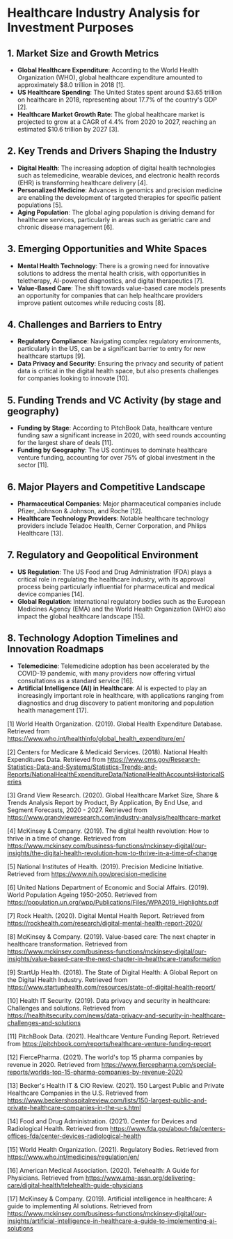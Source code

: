 # Healthcare Industry Analysis for Investment Purposes

## 1. Market Size and Growth Metrics
- **Global Healthcare Expenditure**: According to the World Health Organization (WHO), global healthcare expenditure amounted to approximately $8.0 trillion in 2018 [1].
- **US Healthcare Spending**: The United States spent around $3.65 trillion on healthcare in 2018, representing about 17.7% of the country's GDP [2].
- **Healthcare Market Growth Rate**: The global healthcare market is projected to grow at a CAGR of 4.4% from 2020 to 2027, reaching an estimated $10.6 trillion by 2027 [3].

## 2. Key Trends and Drivers Shaping the Industry
- **Digital Health**: The increasing adoption of digital health technologies such as telemedicine, wearable devices, and electronic health records (EHR) is transforming healthcare delivery [4].
- **Personalized Medicine**: Advances in genomics and precision medicine are enabling the development of targeted therapies for specific patient populations [5].
- **Aging Population**: The global aging population is driving demand for healthcare services, particularly in areas such as geriatric care and chronic disease management [6].

## 3. Emerging Opportunities and White Spaces
- **Mental Health Technology**: There is a growing need for innovative solutions to address the mental health crisis, with opportunities in teletherapy, AI-powered diagnostics, and digital therapeutics [7].
- **Value-Based Care**: The shift towards value-based care models presents an opportunity for companies that can help healthcare providers improve patient outcomes while reducing costs [8].

## 4. Challenges and Barriers to Entry
- **Regulatory Compliance**: Navigating complex regulatory environments, particularly in the US, can be a significant barrier to entry for new healthcare startups [9].
- **Data Privacy and Security**: Ensuring the privacy and security of patient data is critical in the digital health space, but also presents challenges for companies looking to innovate [10].

## 5. Funding Trends and VC Activity (by stage and geography)
- **Funding by Stage**: According to PitchBook Data, healthcare venture funding saw a significant increase in 2020, with seed rounds accounting for the largest share of deals [11].
- **Funding by Geography**: The US continues to dominate healthcare venture funding, accounting for over 75% of global investment in the sector [11].

## 6. Major Players and Competitive Landscape
- **Pharmaceutical Companies**: Major pharmaceutical companies include Pfizer, Johnson & Johnson, and Roche [12].
- **Healthcare Technology Providers**: Notable healthcare technology providers include Teladoc Health, Cerner Corporation, and Philips Healthcare [13].

## 7. Regulatory and Geopolitical Environment
- **US Regulation**: The US Food and Drug Administration (FDA) plays a critical role in regulating the healthcare industry, with its approval process being particularly influential for pharmaceutical and medical device companies [14].
- **Global Regulation**: International regulatory bodies such as the European Medicines Agency (EMA) and the World Health Organization (WHO) also impact the global healthcare landscape [15].

## 8. Technology Adoption Timelines and Innovation Roadmaps
- **Telemedicine**: Telemedicine adoption has been accelerated by the COVID-19 pandemic, with many providers now offering virtual consultations as a standard service [16].
- **Artificial Intelligence (AI) in Healthcare**: AI is expected to play an increasingly important role in healthcare, with applications ranging from diagnostics and drug discovery to patient monitoring and population health management [17].

[1] World Health Organization. (2019). Global Health Expenditure Database. Retrieved from https://www.who.int/healthinfo/global_health_expenditure/en/

[2] Centers for Medicare & Medicaid Services. (2018). National Health Expenditures Data. Retrieved from https://www.cms.gov/Research-Statistics-Data-and-Systems/Statistics-Trends-and-Reports/NationalHealthExpenditureData/NationalHealthAccountsHistoricalSeries

[3] Grand View Research. (2020). Global Healthcare Market Size, Share & Trends Analysis Report by Product, By Application, By End Use, and Segment Forecasts, 2020 - 2027. Retrieved from https://www.grandviewresearch.com/industry-analysis/healthcare-market

[4] McKinsey & Company. (2019). The digital health revolution: How to thrive in a time of change. Retrieved from https://www.mckinsey.com/business-functions/mckinsey-digital/our-insights/the-digital-health-revolution-how-to-thrive-in-a-time-of-change

[5] National Institutes of Health. (2019). Precision Medicine Initiative. Retrieved from https://www.nih.gov/precision-medicine

[6] United Nations Department of Economic and Social Affairs. (2019). World Population Ageing 1950-2050. Retrieved from https://population.un.org/wpp/Publications/Files/WPA2019_Highlights.pdf

[7] Rock Health. (2020). Digital Mental Health Report. Retrieved from https://rockhealth.com/research/digital-mental-health-report-2020/

[8] McKinsey & Company. (2019). Value-based care: The next chapter in healthcare transformation. Retrieved from https://www.mckinsey.com/business-functions/mckinsey-digital/our-insights/value-based-care-the-next-chapter-in-healthcare-transformation

[9] StartUp Health. (2018). The State of Digital Health: A Global Report on the Digital Health Industry. Retrieved from https://www.startuphealth.com/resources/state-of-digital-health-report/

[10] Health IT Security. (2019). Data privacy and security in healthcare: Challenges and solutions. Retrieved from https://healthitsecurity.com/news/data-privacy-and-security-in-healthcare-challenges-and-solutions

[11] PitchBook Data. (2021). Healthcare Venture Funding Report. Retrieved from https://pitchbook.com/reports/healthcare-venture-funding-report

[12] FiercePharma. (2021). The world's top 15 pharma companies by revenue in 2020. Retrieved from https://www.fiercepharma.com/special-reports/worlds-top-15-pharma-companies-by-revenue-2020

[13] Becker's Health IT & CIO Review. (2021). 150 Largest Public and Private Healthcare Companies in the U.S. Retrieved from https://www.beckershospitalreview.com/lists/150-largest-public-and-private-healthcare-companies-in-the-u-s.html

[14] Food and Drug Administration. (2021). Center for Devices and Radiological Health. Retrieved from https://www.fda.gov/about-fda/centers-offices-fda/center-devices-radiological-health

[15] World Health Organization. (2021). Regulatory Bodies. Retrieved from https://www.who.int/medicines/regulation/en/

[16] American Medical Association. (2020). Telehealth: A Guide for Physicians. Retrieved from https://www.ama-assn.org/delivering-care/digital-health/telehealth-guide-physicians

[17] McKinsey & Company. (2019). Artificial intelligence in healthcare: A guide to implementing AI solutions. Retrieved from https://www.mckinsey.com/business-functions/mckinsey-digital/our-insights/artificial-intelligence-in-healthcare-a-guide-to-implementing-ai-solutions